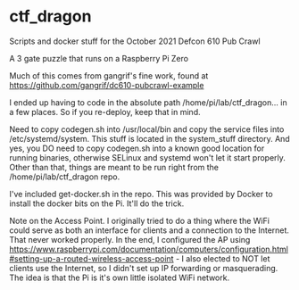 # ctf_dragon

Scripts and docker stuff for the October 2021 Defcon 610 Pub Crawl

A 3 gate puzzle that runs on a Raspberry Pi Zero

Much of this comes from gangrif's fine work, found at https://github.com/gangrif/dc610-pubcrawl-example

I ended up having to code in the absolute path /home/pi/lab/ctf_dragon... in a few places. So if you re-deploy, keep that in mind.

Need to copy codegen.sh into /usr/local/bin and copy the service files into /etc/systemd/system. This stuff is located in the system_stuff directory. And yes, you DO need to copy codegen.sh into a known good location for running binaries, otherwise SELinux and systemd won't let it start properly. Other than that, things are meant to be run right from the /home/pi/lab/ctf_dragon repo. 

I've included get-docker.sh in the repo. This was provided by Docker to install the docker bits on the Pi. It'll do the trick.

Note on the Access Point. I originally tried to do a thing where the WiFi could serve as both an interface for clients and a connection to the Internet. That never worked properly. In the end, I configured the AP using https://www.raspberrypi.com/documentation/computers/configuration.html#setting-up-a-routed-wireless-access-point - I also elected to NOT let clients use the Internet, so I didn't set up IP forwarding or masquerading. The idea is that the Pi is it's own little isolated WiFi network.
